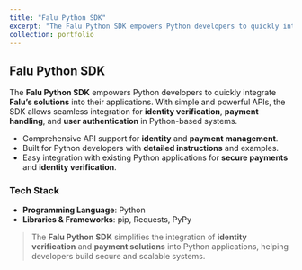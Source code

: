```yaml
---
title: "Falu Python SDK"
excerpt: "The Falu Python SDK empowers Python developers to quickly integrate Falu's solutions into their applications. With simple and powerful APIs, the SDK allows seamless integration for identity verification, payment handling, and user authentication in Python-based systems.<br/><img src='/images/falu.png' alt='Falu Python SDK Screenshot' style='height: 300px; width: 700px;'>"
collection: portfolio
---
```


## Falu Python SDK

The **Falu Python SDK** empowers Python developers to quickly integrate **Falu’s solutions** into their applications. With simple and powerful APIs, the SDK allows seamless integration for **identity verification**, **payment handling**, and **user authentication** in Python-based systems.

- Comprehensive API support for **identity** and **payment management**.
- Built for Python developers with **detailed instructions** and examples.
- Easy integration with existing Python applications for **secure payments** and **identity verification**.

### Tech Stack

- **Programming Language**: Python
- **Libraries & Frameworks**: pip, Requests, PyPy

> The **Falu Python SDK** simplifies the integration of **identity verification** and **payment solutions** into Python applications, helping developers build secure and scalable systems.
